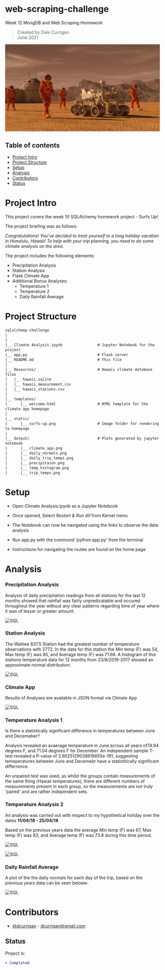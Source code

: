 # web-scraping-challenge
Week 12 MongDB and Web Scraping Homework

> Created by Dale Currigan  
> June 2021  
  
![web](/Resources/mission_to_mars.png)    

## Table of contents  
* [Project Intro](#Project-Intro)  
* [Project Structure](#Project-Structure)  
* [Setup](#Setup)  
* [Analysis](#Analysis)  
* [Contributors](#Contributors)  
* [Status](#Status)  

# Project Intro
This project covers the week 10 SQLAlchemy homework project - Surfs Up!
  
The project briefing was as follows:  
  
*Congratulations! You've decided to treat yourself to a long holiday vacation in Honolulu, Hawaii! To help with your trip planning, you need to do some climate analysis on the area.* 

The project includes the following elements:  
   - Precipitation Analysis  
   - Station Analysis  
   - Flask Climate App  
   - Additional Bonus Analyses:  
        - Temperature 1  
        - Temperature 2  
        - Daily Rainfall Average  
  
# Project Structure  
```
sqlalchemy-challenge   
|  
|    
|__ Climate Analysis.ipynb                # Jupyter Notebook for the project
|__ app.py                                # Flask server 
|__ README.md                             # This file 
|
|__ Resources/                            # Hawaii climate database files  
|   |__ hawaii.sqlite                    
|   |__ hawaii_measurement.csv 
|   |__ hawaii_stations.csv
|
|__ templates/     
|      |__ welcome.html                   # HTML template for the climate app homepage  
|
|__ static/     
|      |__ surfs-up.png                   # Image folder for rendering to homepage   
|     
|__ Output/                               # Plots generated by jupyter notebook   
|      |__ climate_app.png
|      |__ daily_normals.png
|      |__ daily_trip_temps.png
|      |__ precipitaion.png
|      |__ temp_histogram.png
|      |__ trip_temps.png
``` 
  
# Setup 
  
* Open Climate Analysis.ipynb as a Jupyter Notebook  
* Once opened, Select *Restart & Run All* from Kernel menu  
* The Notebook can now be navigated using the links to observe the data analysis  
  
* Run app.py with the commond 'python app.py' from the terminal
* Instructions for navigating the routes are found on the home page   
  
  
# Analysis  
  
### Precipitation Analysis    
Analysis of daily precipitation readings from all stations for the last 12 months showed that rainfail was fairly unpredicatable and occured throughout the year without any clear patterns regarding time of year where it was of lesser or greater amount. 
  
![SQL](/Output/precipitation.png)  

### Station Analysis 
The Waihee 837.5 Station had the greatest number of temperature observations with 2772. In the data for this station the Min temp (F) was 54, Max temp (F) was 85, and Average temp (F) was 71.66. A histogram of this stations temperature data for 12 months from 23/8/2016-2017 showed an approximate normal distribution:

![SQL](/Output/temp_histogram.png)  

### Climate App  
Results of Analyses are available in JSON format via Climate App  
  
  ![SQL](/Output/climate_app.png) 
   
### Temperature Analysis 1
Is there a statistically significant difference in temperatures between June and Decemeber?   
   
Analysis revealed an avaerage temperature in June across all years of74.94 degrees F, and 71.04 degrees F for December. An independent sample T-test revealed a P-value of 3.9025129038616655e-191, suggesting temeperatures between June and Decemebr have a statistitically significant differrence.   
  
An unpaired test was used, as whilst the groups contain measurements of the same thing (Hawaii temperatures), there are different numbers of measurements present in each
group, so the measurements are not truly 'paired' and are rather independent sets.  
   
### Temperature Analysis 2    

An analysis was carried out with respect to my hypothetical holiday over the dates **11/04/18 - 25/04/18**  
  
Based on the previous years data the average Min temp (F) was 67, Max temp (F) was 83, and Average temp (F) was 73.8 during this time period.

![SQL](/Output/trip_temps.png) 
  
![SQL](/Output/daily_trip_temps.png) 

### Daily Rainfall Average  
A plot of the the daily normals for each day of the trip, based on the previous years data can be seen beloew:  
  
![SQL](/Output/daily_normals.png)  


    
# Contributors  
- [@dcurrigan](https://github.com/dcurrigan) - <dcurrigan@gmail.com>


## Status
Project is: 
````diff 
+ Completed
````

